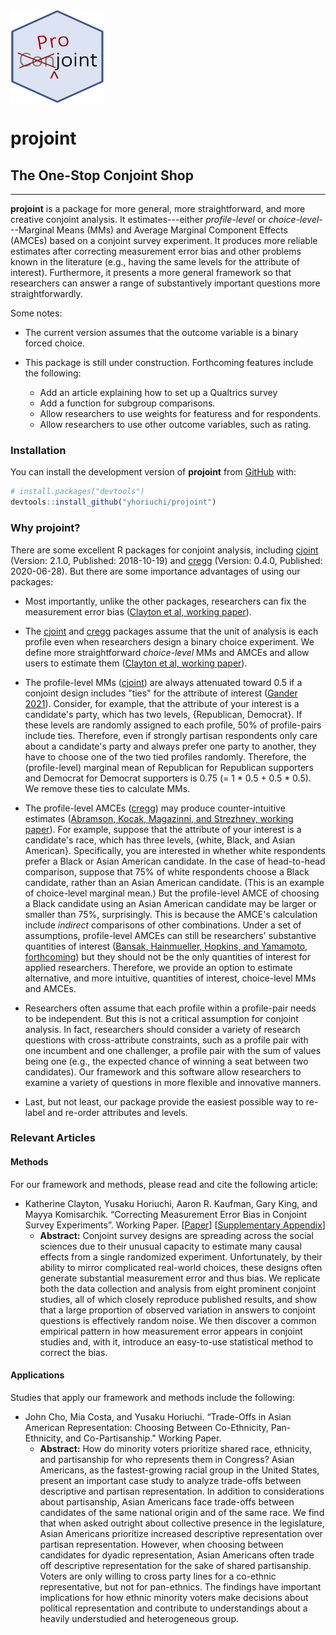 # <img src="man/figures/projoint.png" align="center" width="150" height="150" />

# projoint

## The One-Stop Conjoint Shop

---

**projoint** is a package for more general, more straightforward, and more creative conjoint analysis. It estimates---either *profile-level* or *choice-level*---Marginal Means (MMs) and Average Marginal Component Effects (AMCEs) based on a conjoint survey experiment. It produces more reliable estimates after correcting measurement error bias and other problems known in the literature (e.g., having the same levels for the attribute of interest). Furthermore, it presents a more general framework so that researchers can answer a range of substantively important questions more straightforwardly.

Some notes:

* The current version assumes that the outcome variable is a binary forced choice.

* This package is still under construction. Forthcoming features include the following:
  + Add an article explaining how to set up a Qualtrics survey
  + Add a function for subgroup comparisons.
  + Allow researchers to use weights for featuress and for respondents.
  + Allow researchers to use other outcome variables, such as rating.

### Installation

You can install the development version of **projoint** from [GitHub](https://github.com/) with:

``` r
# install.packages("devtools")
devtools::install_github("yhoriuchi/projoint")
```

### Why **projoint**?

There are some excellent R packages for conjoint analysis, including [cjoint](https://cran.r-project.org/web/packages/cjoint/) (Version: 2.1.0, Published: 2018-10-19) and [cregg](https://thomasleeper.com/cregg/packages) (Version: 0.4.0, Published: 2020-06-28). But there are some importance advantages of using our packages:

* Most importantly, unlike the other packages, researchers can fix the measurement error bias ([Clayton et al, working paper](https://gking.harvard.edu/conjointE)).

* The [cjoint](https://cran.r-project.org/web/packages/cjoint/) and [cregg](https://thomasleeper.com/cregg/packages) packages assume that the unit of analysis is each profile even when researchers design a binary choice experiment. We define more straightforward *choice-level* MMs and AMCEs and allow users to estimate them ([Clayton et al, working paper](https://gking.harvard.edu/conjointE)). 

* The profile-level MMs ([cjoint](https://cran.r-project.org/web/packages/cjoint/)) are always attenuated toward 0.5 if a conjoint design includes "ties" for the attribute of interest ([Gander 2021](https://doi.org/10.1017/pan.2021.41)). Consider, for example, that the attribute of your interest is a candidate's party, which has two levels, {Republican, Democrat}. If these levels are randomly assigned to each profile, 50% of profile-pairs include ties. Therefore, even if strongly partisan respondents only care about a candidate's party and always prefer one party to another, they have to choose one of the two tied profiles randomly. Therefore, the (profile-level) marginal mean of Republican for Republican supporters and Democrat for Democrat supporters is 0.75 (= 1 * 0.5 + 0.5 * 0.5). We remove these ties to calculate MMs.

* The profile-level AMCEs ([cregg](https://thomasleeper.com/cregg/packages)) may produce counter-intuitive estimates ([Abramson, Kocak, Magazinni, and Strezhnev, working paper](https://osf.io/preprints/socarxiv/xjre9/)). For example, suppose that the attribute of your interest is a candidate's race, which has three levels, {white, Black, and Asian American}. Specifically, you are interested in whether white respondents prefer a Black or Asian American candidate. In the case of head-to-head comparison, suppose that 75% of white respondents choose a Black candidate, rather than an Asian American candidate. (This is an example of choice-level marginal mean.) But the profile-level AMCE of choosing a Black candidate using an Asian American candidate may be larger or smaller than 75%, surprisingly. This is because the AMCE's calculation include *indirect* comparisons of other combinations. Under a set of assumptions, profile-level AMCEs can still be researchers' substantive quantities of interest ([Bansak, Hainmueller, Hopkins, and Yamamoto, forthcoming](https://doi.org/10.1017/pan.2022.16)) but they should not be the only quantities of interest for applied researchers. Therefore, we provide an option to estimate alternative, and more intuitive, quantities of interest, choice-level MMs and AMCEs.

* Researchers often assume that each profile within a profile-pair needs to be independent. But this is not a critical assumption for conjoint analysis. In fact, researchers should consider a variety of research questions with cross-attribute constraints, such as a profile pair with one incumbent and one challenger, a profile pair with the sum of values being one (e.g., the expected chance of winning a seat between two candidates). Our framework and this software allow researchers to examine a variety of questions in more flexible and innovative manners.

* Last, but not least, our package provide the easiest possible way to re-label and re-order attributes and levels.

### Relevant Articles

#### Methods

For our framework and methods, please read and cite the following article:

* Katherine Clayton, Yusaku Horiuchi, Aaron R. Kaufman, Gary King, and Mayya Komisarchik. “Correcting Measurement Error Bias in Conjoint Survey Experiments”. Working Paper. [[Paper](https://gking.harvard.edu/sites/scholar.harvard.edu/files/gking/files/conerr.pdf)] [[Supplementary Appendix](https://gking.harvard.edu/sites/scholar.harvard.edu/files/gking/files/conerr-supp.pdf)]
  + **Abstract:** Conjoint survey designs are spreading across the social sciences due to their unusual capacity to estimate many causal effects from a single randomized experiment. Unfortunately, by their ability to mirror complicated real-world choices, these designs often generate substantial measurement error and thus bias. We replicate both the data collection and analysis from eight prominent conjoint studies, all of which closely reproduce published results, and show that a large proportion of observed variation in answers to conjoint questions is effectively random noise. We then discover a common empirical pattern in how measurement error appears in conjoint studies and, with it, introduce an easy-to-use statistical method to correct the bias.

#### Applications

Studies that apply our framework and methods include the following:

* John Cho, Mia Costa, and Yusaku Horiuchi. “Trade-Offs in Asian American Representation: Choosing Between Co-Ethnicity, Pan-Ethnicity, and Co-Partisanship." Working Paper.
  + **Abstract:** How do minority voters prioritize shared race, ethnicity, and partisanship for who represents them in Congress? Asian Americans, as the fastest-growing racial group in the United States, present an important case study to analyze trade-offs between descriptive and partisan representation. In addition to considerations about partisanship, Asian Americans face trade-offs between candidates of the same national origin and of the same race. We find that when asked outright about collective presence in the legislature, Asian Americans prioritize increased descriptive representation over partisan representation. However, when choosing between candidates for dyadic representation, Asian Americans often trade off descriptive representation for the sake of shared partisanship. Voters are only willing to cross party lines for a co-ethnic representative, but not for pan-ethnics. The findings have important implications for how ethnic minority voters make decisions about political representation and contribute to understandings about a heavily understudied and heterogeneous group.




